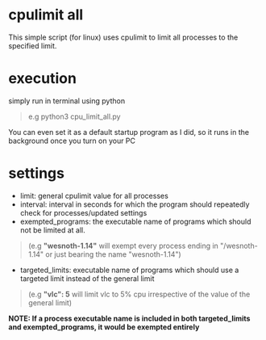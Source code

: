 # cpulimit all
This simple script (for linux) uses cpulimit to limit all processes to the specified limit.


# execution
simply run in terminal using python
> e.g python3 cpu_limit_all.py

You can even set it as a default startup program as I did, so it runs in the background once you turn on your PC


# settings
- limit: general cpulimit value for all processes
- interval: interval in seconds for which the program should repeatedly check for processes/updated settings
- exempted_programs: the executable name of programs which should not be limited at all.
> (e.g __"wesnoth-1.14"__ will exempt every process ending in "/wesnoth-1.14" or just bearing the name "wesnoth-1.14")

- targeted_limits: executable name of programs which should use a targeted limit instead of the general limit
> (e.g __"vlc": 5__ will limit vlc to 5% cpu irrespective of the value of the general limit)

__NOTE: If a process executable name is included in both targeted_limits and exempted_programs, it would be exempted entirely__
 
